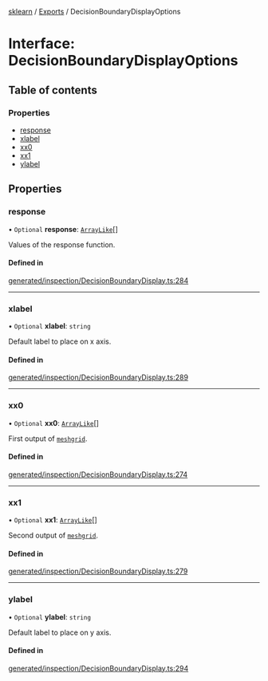 [sklearn](../readme.md) / [Exports](../modules.md) / DecisionBoundaryDisplayOptions

# Interface: DecisionBoundaryDisplayOptions

## Table of contents

### Properties

- [response](DecisionBoundaryDisplayOptions.md#response)
- [xlabel](DecisionBoundaryDisplayOptions.md#xlabel)
- [xx0](DecisionBoundaryDisplayOptions.md#xx0)
- [xx1](DecisionBoundaryDisplayOptions.md#xx1)
- [ylabel](DecisionBoundaryDisplayOptions.md#ylabel)

## Properties

### response

• `Optional` **response**: [`ArrayLike`](../modules.md#arraylike)[]

Values of the response function.

#### Defined in

[generated/inspection/DecisionBoundaryDisplay.ts:284](https://github.com/transitive-bullshit/scikit-learn-ts/blob/367336a/packages/sklearn/src/generated/inspection/DecisionBoundaryDisplay.ts#L284)

___

### xlabel

• `Optional` **xlabel**: `string`

Default label to place on x axis.

#### Defined in

[generated/inspection/DecisionBoundaryDisplay.ts:289](https://github.com/transitive-bullshit/scikit-learn-ts/blob/367336a/packages/sklearn/src/generated/inspection/DecisionBoundaryDisplay.ts#L289)

___

### xx0

• `Optional` **xx0**: [`ArrayLike`](../modules.md#arraylike)[]

First output of [`meshgrid`](https://numpy.org/doc/stable/reference/generated/numpy.meshgrid.html#numpy.meshgrid "(in NumPy v1.24)").

#### Defined in

[generated/inspection/DecisionBoundaryDisplay.ts:274](https://github.com/transitive-bullshit/scikit-learn-ts/blob/367336a/packages/sklearn/src/generated/inspection/DecisionBoundaryDisplay.ts#L274)

___

### xx1

• `Optional` **xx1**: [`ArrayLike`](../modules.md#arraylike)[]

Second output of [`meshgrid`](https://numpy.org/doc/stable/reference/generated/numpy.meshgrid.html#numpy.meshgrid "(in NumPy v1.24)").

#### Defined in

[generated/inspection/DecisionBoundaryDisplay.ts:279](https://github.com/transitive-bullshit/scikit-learn-ts/blob/367336a/packages/sklearn/src/generated/inspection/DecisionBoundaryDisplay.ts#L279)

___

### ylabel

• `Optional` **ylabel**: `string`

Default label to place on y axis.

#### Defined in

[generated/inspection/DecisionBoundaryDisplay.ts:294](https://github.com/transitive-bullshit/scikit-learn-ts/blob/367336a/packages/sklearn/src/generated/inspection/DecisionBoundaryDisplay.ts#L294)
